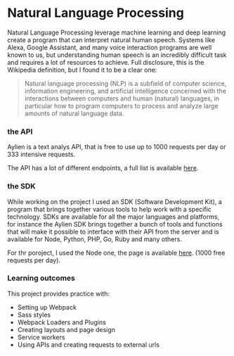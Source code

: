 # Natural Language Processing

Natural Language Processing leverage machine learning and deep learning create a program that can interpret natural human speech. Systems like Alexa, Google Assistant, and many voice interaction programs are well known to us, but understanding human speech is an incredibly difficult task and requires a lot of resources to achieve. Full disclosure, this is the Wikipedia definition, but I found it to be a clear one:

> Natural language processing (NLP) is a subfield of computer science, information engineering, and artificial intelligence
concerned with the interactions between computers and human (natural) languages, in particular how to program computers to
process and analyze large amounts of natural language data.

### the API

Aylien is a text analys API, that is free to use up to 1000 requests per day or 333 intensive requests.

The API has a lot of different endpoints, a full list is available [here](https://docs.aylien.com/textapi/endpoints/#api-endpoints). 

### the SDK

While working on the project I used an SDK (Software Development Kit), a program that brings together various tools to help work with a specific technology. SDKs are available for all the major languages and platforms, for instance the Aylien SDK brings together a bunch of tools and functions that will make it possible to interface with their API from the server and is available for Node, Python, PHP, Go, Ruby and many others. 

For thr poroject, I used the Node one, the page is available [here](https://docs.aylien.com/textapi/sdks/#sdks). (1000 free requests per day).

### Learning outcomes

This project provides practice with:
- Setting up Webpack
- Sass styles
- Webpack Loaders and Plugins
- Creating layouts and page design
- Service workers
- Using APIs and creating requests to external urls